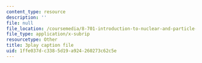 ```yaml
---
content_type: resource
description: ''
file: null
file_location: /coursemedia/8-701-introduction-to-nuclear-and-particle-physics-fall-2020/1ffe037dc3385d19a924260273c62c5e_16iPrwJMvSs.vtt
file_type: application/x-subrip
resourcetype: Other
title: 3play caption file
uid: 1ffe037d-c338-5d19-a924-260273c62c5e
---
```

